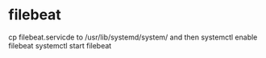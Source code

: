 # filebeat

cp filebeat.servicde to /usr/lib/systemd/system/
and then
systemctl enable filebeat
systemctl start filebeat
